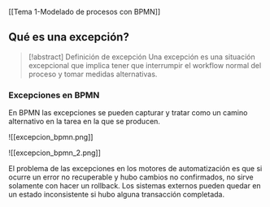 [[Tema 1-Modelado de procesos con BPMN]]

## Qué es una excepción?
> [!abstract] Definición de excepción
> Una excepción es una situación excepcional que implica tener que interrumpir el workflow normal del proceso y tomar medidas alternativas.

### Excepciones en BPMN
En BPMN las excepciones se pueden capturar y tratar como un camino alternativo en la tarea en la que se producen.

![[excepcion_bpmn.png]]

![[excepcion_bpmn_2.png]]

El problema de las excepciones en los motores de automatización es que si ocurre un error no recuperable y hubo cambios no confirmados, no sirve solamente con hacer un rollback. Los sistemas externos pueden quedar en un estado inconsistente si hubo alguna transacción completada.
